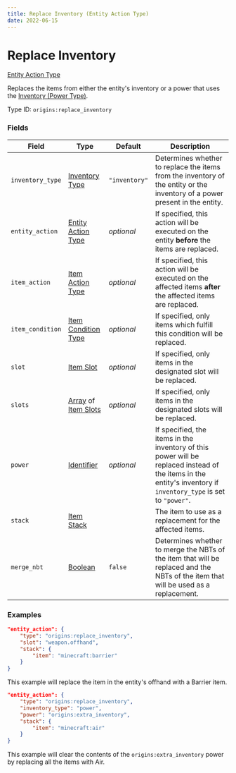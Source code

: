 ```yaml
---
title: Replace Inventory (Entity Action Type)
date: 2022-06-15
---
```


#   Replace Inventory

[Entity Action Type](../entity_action_types.md)

Replaces the items from either the entity's inventory or a power that uses the [Inventory (Power Type)](../power_types/inventory.md).

Type ID: `origins:replace_inventory`


### Fields

Field | Type | Default | Description
------|------|---------|------------
`inventory_type` | [Inventory Type](../data_types/inventory_type.md) | `"inventory"` | Determines whether to replace the items from the inventory of the entity or the inventory of a power present in the entity.
`entity_action` | [Entity Action Type](../entity_action_types.md) | _optional_ | If specified, this action will be executed on the entity **before** the items are replaced.
`item_action` | [Item Action Type](../item_action_types.md) | _optional_ | If specified, this action will be executed on the affected items **after** the affected items are replaced.
`item_condition` | [Item Condition Type](../item_condition_types.md) | _optional_ | If specified, only items which fulfill this condition will be replaced.
`slot` | [Item Slot](../data_types/item_slot.md) | _optional_ | If specified, only items in the designated slot will be replaced.
`slots` | [Array](../data_types/array.md) of [Item Slots](../data_types/item_slot.md) | _optional_ | If specified, only items in the designated slots will be replaced.
`power` | [Identifier](../data_types/identifier.md) | _optional_ | If specified, the items in the inventory of this power will be replaced instead of the items in the entity's inventory if `inventory_type` is set to `"power"`.
`stack` | [Item Stack](../data_types/item_stack.md) | | The item to use as a replacement for the affected items.
`merge_nbt` | [Boolean](../data_types/boolean.md) | `false` | Determines whether to merge the NBTs of the item that will be replaced and the NBTs of the item that will be used as a replacement.

### Examples

```json
"entity_action": {
    "type": "origins:replace_inventory",
    "slot": "weapon.offhand",
    "stack": {
        "item": "minecraft:barrier"
    }
}
```

This example will replace the item in the entity's offhand with a Barrier item.
<br>

```json
"entity_action": {
    "type": "origins:replace_inventory",
    "inventory_type": "power",
    "power": "origins:extra_inventory",
    "stack": {
        "item": "minecraft:air"
    }
}
```

This example will clear the contents of the `origins:extra_inventory` power by replacing all the items with Air.
